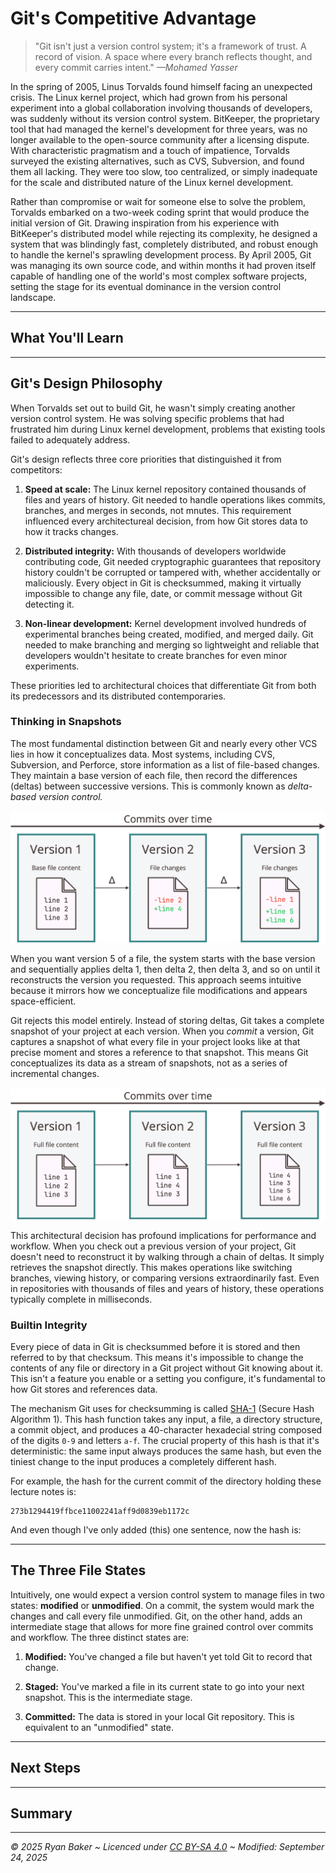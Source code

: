# Git's Competitive Advantage

> "Git isn't just a version control system; it's a framework of trust.
> A record of vision.
> A space where every branch reflects thought, and every commit carries intent."
> *—Mohamed Yasser*

In the spring of 2005, Linus Torvalds found himself facing an unexpected crisis.
The Linux kernel project, which had grown from his personal experiment into a global collaboration involving thousands of developers, was suddenly without its version control system.
BitKeeper, the proprietary tool that had managed the kernel's development for three years, was no longer available to the open-source community after a licensing dispute.
With characteristic pragmatism and a touch of impatience, Torvalds surveyed the existing alternatives, such as CVS, Subversion, and found them all lacking.
They were too slow, too centralized, or simply inadequate for the scale and distributed nature of the Linux kernel development.

Rather than compromise or wait for someone else to solve the problem, Torvalds embarked on a two-week coding sprint that would produce the initial version of Git.
Drawing inspiration from his experience with BitKeeper's distributed model while rejecting its complexity, he designed a system that was blindingly fast, completely distributed, and robust enough to handle the kernel's sprawling development process.
By April 2005, Git was managing its own source code, and within months it had proven itself capable of handling one of the world's most complex software projects, setting the stage for its eventual dominance in the version control landscape.

---

## What You'll Learn

---

## Git's Design Philosophy

When Torvalds set out to build Git, he wasn't simply creating another version control system.
He was solving specific problems that had frustrated him during Linux kernel development, problems that existing tools failed to adequately address.

Git's design reflects three core priorities that distinguished it from competitors:

1. **Speed at scale:**
The Linux kernel repository contained thousands of files and years of history.
Git needed to handle operations likes commits, branches, and merges in seconds, not mnutes.
This requirement influenced every architectureal decision, from how Git stores data to how it tracks changes.

2. **Distributed integrity:**
With thousands of developers worldwide contributing code, Git needed cryptographic guarantees that repository history couldn't be corrupted or tampered with, whether accidentally or maliciously.
Every object in Git is checksummed, making it virtually impossible to change any file, date, or commit message without Git detecting it.

3. **Non-linear development:**
Kernel development involved hundreds of experimental branches being created, modified, and merged daily.
Git needed to make branching and merging so lightweight and reliable that developers wouldn't hesitate to create branches for even minor experiments.

These priorities led to architectural choices that differentiate Git from both its predecessors and its distributed contemporaries.

### Thinking in Snapshots

The most fundamental distinction between Git and nearly every other VCS lies in how it conceptualizes data.
Most systems, including CVS, Subversion, and Perforce, store information as a list of file-based changes.
They maintain a base version of each file, then record the differences (deltas) between successive versions. This is commonly known as *delta-based version control.*

![Delta-Based Version Control Illustrated](assets/delta_based_vcs_illustrated.png)

When you want version 5 of a file, the system starts with the base version and sequentially applies delta 1, then delta 2, then delta 3, and so on until it reconstructs the version you requested.
This approach seems intuitive because it mirrors how we conceptualize file modifications and appears space-efficient.

Git rejects this model entirely.
Instead of storing deltas, Git takes a complete snapshot of your project at each version.
When you *commit* a version, Git captures a snapshot of what every file in your project looks like at that precise moment and stores a reference to that snapshot.
This means Git conceptualizes its data as a stream of snapshots, not as a series of incremental changes.


![Snapshot-Based Version Control Illustrated](assets/snapshot_based_vcs_illustrated.png)

This architectural decision has profound implications for performance and workflow.
When you check out a previous version of your project, Git doesn't need to reconstruct it by walking through a chain of deltas.
It simply retrieves the snapshot directly.
This makes operations like switching branches, viewing history, or comparing versions extraordinarily fast.
Even in repositories with thousands of files and years of history, these operations typically complete in milliseconds.

### Builtin Integrity

Every piece of data in Git is checksummed before it is stored and then referred to by that checksum.
This means it's impossible to change the contents of any file or directory in a Git project without Git knowing about it.
This isn't a feature you enable or a setting you configure, it's fundamental to how Git stores and references data.

The mechanism Git uses for checksumming is called [SHA-1](https://en.wikipedia.org/wiki/SHA-1) (Secure Hash Algorithm 1).
This hash function takes any input, a file, a directory structure, a commit object, and produces a 40-character hexadecial string composed of the digits `0-9` and letters `a-f`.
The crucial property of this hash is that it's deterministic: the same input always produces the same hash, but even the tiniest change to the input produces a completely different hash.

For example, the hash for the current commit of the directory holding these lecture notes is:

```
273b1294419ffbce11002241aff9d0839eb1172c
```

And even though I've only added (this) one sentence, now the hash is:

---

## The Three File States

Intuitively, one would expect a version control system to manage files in two states: **modified** or **unmodified**.
On a commit, the system would mark the changes and call every file unmodified.
Git, on the other hand, adds an intermediate stage that allows for more fine grained control over commits and workflow. The three distinct states are:

1. **Modified:** You've changed a file but haven't yet told Git to record that change.

2. **Staged:** You've marked a file in its current state to go into your next snapshot. This is the intermediate stage.

3. **Committed:** The data is stored in your local Git repository. This is equivalent to an "unmodified" state.



---

## Next Steps

---

## Summary

---

*© 2025 Ryan Baker ~ Licenced under [CC BY-SA 4.0](https://creativecommons.org/licenses/by-sa/4.0) ~ Modified: September 24, 2025*
